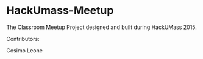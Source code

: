 # HackUmass-Meetup

The Classroom Meetup Project designed and built during HackUMass 2015.

Contributors:

Cosimo Leone

<your name here>
